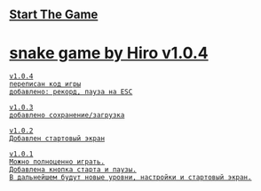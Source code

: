## <a href="https://h1rohamada.github.io/snake/index.html" />Start The Game
# snake game by Hiro v1.0.4
    v1.0.4
    переписан код игры
    добавлено: рекорд, пауза на ESC

    v1.0.3
    добавлено сохранение/загрузка

    v1.0.2
    Добавлен стартовый экран

    v1.0.1
    Можно полноценно играть.
    Добавлена кнопка старта и паузы.
    В дальнейшем будут новые уровни, настройки и стартовый экран.
